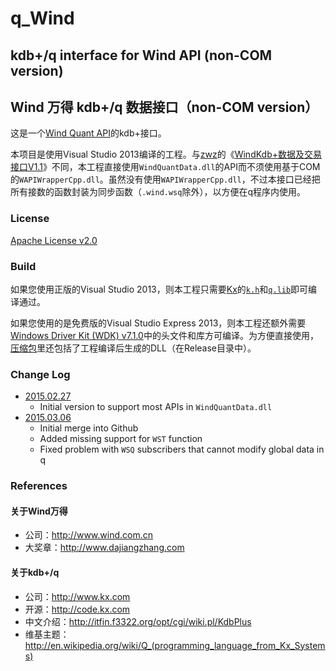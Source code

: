 # q_Wind

## kdb+/q interface for Wind API (non-COM version)

## Wind 万得 kdb+/q 数据接口（non-COM version）

这是一个[Wind Quant API](http://www.dajiangzhang.com/download)的kdb+接口。

本项目是使用Visual Studio 2013编译的工程。与[zwz](http://www.dajiangzhang.com/u?4bf215b5-2c07-4b70-91ec-09d8269e48e2)的《[WindKdb+数据及交易接口V1.1](http://www.dajiangzhang.com/q?fc42e518-3ced-4b97-833e-5f6673a7127b)》不同，本工程直接使用`WindQuantData.dll`的API而不须使用基于COM的`WAPIWrapperCpp.dll`。虽然没有使用`WAPIWrapperCpp.dll`，不过本接口已经把所有接数的函数封装为同步函数（`.wind.wsq`除外），以方便在q程序内使用。

### License

[Apache License v2.0](http://www.apache.org/licenses/LICENSE-2.0)

### Build

如果您使用正版的Visual Studio 2013，则本工程只需要[Kx](http://www.kx.com)的[`k.h`](http://code.kx.com/wsvn/code/kx/kdb%2B/c/c/k.h)和[`q.lib`](http://code.kx.com/wsvn/code/kx/kdb%2B/w32/q.lib)即可编译通过。

如果您使用的是免费版的Visual Studio Express 2013，则本工程还额外需要[Windows Driver Kit (WDK) v7.1.0](http://www.microsoft.com/en-us/download/details.aspx?id=11800)中的头文件和库方可编译。为方便直接使用，[压缩包](./packaged/)里还包括了工程编译后生成的DLL（在Release目录中）。

### Change Log

* [2015.02.27](./packaged/CE.kdb+-2015.02.27.zip)
  * Initial version to support most APIs in `WindQuantData.dll`
* [2015.03.06](./packaged/q_Wind-2015.03.06.zip)
  * Initial merge into Github
  * Added missing support for `WST` function
  * Fixed problem with `WSQ` subscribers that cannot modify global data in q

### References

#### 关于Wind万得

* 公司：http://www.wind.com.cn
* 大奖章：http://www.dajiangzhang.com

#### 关于kdb+/q

* 公司：http://www.kx.com
* 开源：http://code.kx.com
* 中文介绍：http://itfin.f3322.org/opt/cgi/wiki.pl/KdbPlus
* 维基主题：http://en.wikipedia.org/wiki/Q_(programming_language_from_Kx_Systems)
